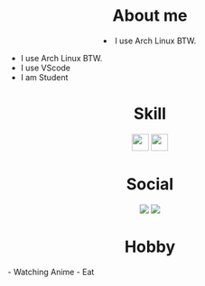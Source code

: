 <div align="center">
 <h1><b>About me</b></h1>
 <li>
  I use Arch Linux BTW.
 </li>
 </li>
</div>

- I use Arch Linux BTW.
- I use VScode
- I am Student

<div align="center">
 <h1><b>Skill</b></h1>
</div>
<div align="center">
 <a href="https://code.visualstudio.com"><img src="https://cdn.jsdelivr.net/gh/devicons/devicon/icons/vscode/vscode-original.svg" width="30" /></a>
 <img src="https://cdn.jsdelivr.net/gh/devicons/devicon/icons/linux/linux-original.svg" width="30" />
</div>

<div align="center">
 <h1><b>Social</b></h1>
</div>
<p align="center">
<img src="https://img.shields.io/twitter/follow/soulightric?style=social"/>
<img src="https://img.shields.io/youtube/channel/subscribers/UCCdW5ISUbmNzFj6EOtr-DnQ"/>
</p>
 
<div align="center">
 <h1><b>Hobby</b></h1>
</div>
- Watching Anime
- Eat
